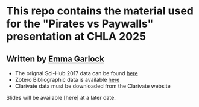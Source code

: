 # This repo contains the material used for the "Pirates vs Paywalls" presentation at CHLA 2025
## Written by [Emma Garlock](https://emmagarlock.com/)

- The orignal Sci-Hub 2017 data can be found [here](https://zenodo.org/records/1158301)
- Zotero Bibliographic data is available [here](https://github.com/esgarlock/chla_scihub/blob/e6421d7e6b94b1fabe622e771ad606db91b69127/SciHubDOI.csv)
- Clarivate data must be downloaded from the Clarivate website

Slides will be available [here] at a later date. 
  
